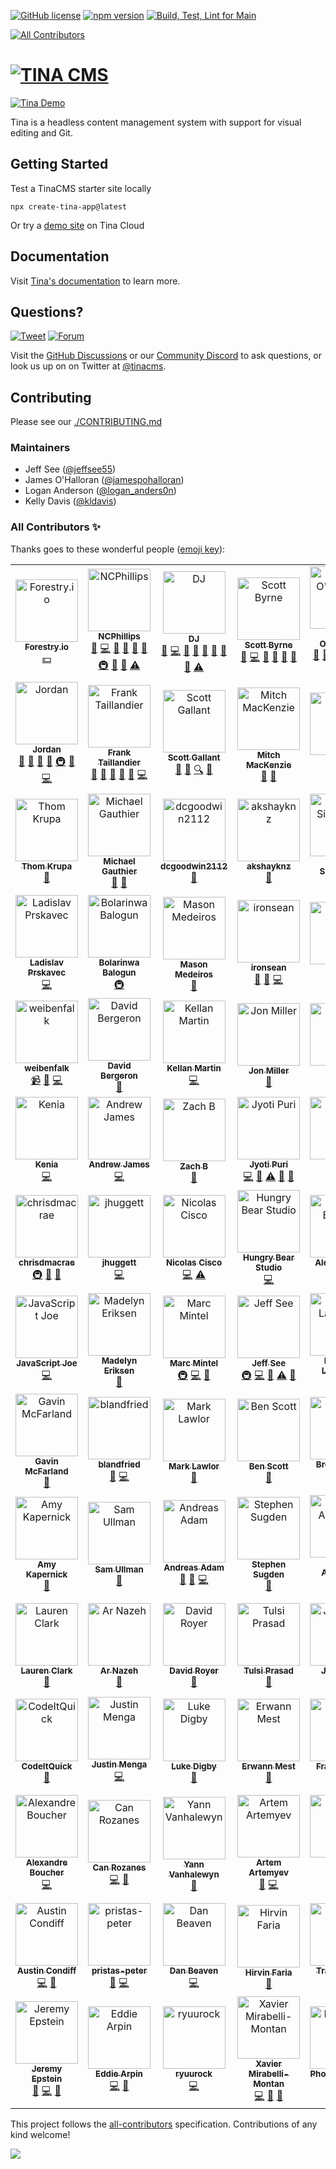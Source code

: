[![GitHub license](https://img.shields.io/github/license/tinacms/tinacms?color=blue)](https://github.com/tinacms/tinacms/blob/main/LICENSE)
[![npm version](https://img.shields.io/npm/v/tinacms.svg?style=flat)](https://www.npmjs.com/package/tinacms)
[![Build, Test, Lint for Main](https://github.com/tinacms/tinacms/actions/workflows/main.yml/badge.svg?branch=main&event=push)](https://github.com/tinacms/tinacms/actions/workflows/main.yml)

<!-- ALL-CONTRIBUTORS-BADGE:START - Do not remove or modify this section -->

[![All Contributors](https://img.shields.io/github/all-contributors/tinacms/tinacms?color=ec4815)](#contributors)

<!-- ALL-CONTRIBUTORS-BADGE:END -->

# [![TINA CMS](https://res.cloudinary.com/forestry-demo/image/upload/c_scale,w_400/v1694189357/tina-brand-assets/logos/png/Logo_Full_-_Default.png 'Visit tinacms.org')](https://tina.io)

[![Tina Demo](https://res.cloudinary.com/forestry-demo/video/upload/du_16,w_700,e_loop/tina-io/new-homepage/homepage-demo-2.gif)](https://tina.io/)

Tina is a headless content management system with support for visual editing and Git.

## Getting Started

Test a TinaCMS starter site locally

```
npx create-tina-app@latest
```

Or try a [demo site](https://app.tina.io/quickstart) on Tina Cloud

## Documentation

Visit [Tina's documentation](https://tina.io/docs/) to learn more.

## Questions?

[![Tweet](https://img.shields.io/twitter/url/http/shields.io.svg?style=social)](https://twitter.com/intent/tweet?url=https%3A%2F%2Ftinacms.org&text=I%20just%20checked%20out%20@tinacms%20on%20GitHub%20and%20it%20is%20sweet%21&hashtags=TinaCMS%2Cjamstack%2Cheadlesscms)
[![Forum](https://shields.io/github/discussions/tinacms/tinacms)](https://github.com/tinacms/tinacms/discussions)

Visit the [GitHub Discussions](https://github.com/tinacms/tinacms/discussions) or our [Community Discord](https://discord.com/invite/zumN63Ybpf) to ask questions, or look us up on on Twitter at [@tinacms](https://twitter.com/tinacms).

<!-- ## Changelog

Check the [CHANGELOG](./CHANGELOG.md) for the latest updates to TinaCMS.  -->

## Contributing

Please see our [./CONTRIBUTING.md](https://github.com/tinacms/tinacms/blob/main/CONTRIBUTING.md)

### Maintainers

- Jeff See ([@jeffsee55](https://github.com/jeffsee55))
- James O'Halloran ([@jamespohalloran](https://github.com/jamespohalloran))
- Logan Anderson ([@logan_anders0n](https://twitter.com/logan_anders0n))
- Kelly Davis ([@kldavis](https://github.com/kldavis4))

### All Contributors ✨

Thanks goes to these wonderful people ([emoji key](https://allcontributors.org/docs/en/emoji-key)):

<!-- ALL-CONTRIBUTORS-LIST:START - Do not remove or modify this section -->
<!-- prettier-ignore-start -->
<!-- markdownlint-disable -->
<table>
  <tbody>
    <tr>
      <td align="center"><a href="https://forestry.io"><img src="https://avatars3.githubusercontent.com/u/16868456?v=4?s=100" width="100px;" alt="Forestry.io"/><br /><sub><b>Forestry.io</b></sub></a><br /><a href="#financial-forestryio" title="Financial">💵</a></td>
      <td align="center"><a href="http://www.ncphi.com"><img src="https://avatars2.githubusercontent.com/u/824015?v=4?s=100" width="100px;" alt="NCPhillips"/><br /><sub><b>NCPhillips</b></sub></a><br /><a href="#projectManagement-ncphillips" title="Project Management">📆</a> <a href="https://github.com/tinacms/tinacms/commits?author=ncphillips" title="Code">💻</a> <a href="#blog-ncphillips" title="Blogposts">📝</a> <a href="https://github.com/tinacms/tinacms/issues?q=author%3Ancphillips" title="Bug reports">🐛</a> <a href="https://github.com/tinacms/tinacms/commits?author=ncphillips" title="Documentation">📖</a> <a href="#ideas-ncphillips" title="Ideas, Planning, & Feedback">🤔</a> <a href="#infra-ncphillips" title="Infrastructure (Hosting, Build-Tools, etc)">🚇</a> <a href="#maintenance-ncphillips" title="Maintenance">🚧</a> <a href="https://github.com/tinacms/tinacms/pulls?q=is%3Apr+reviewed-by%3Ancphillips" title="Reviewed Pull Requests">👀</a> <a href="https://github.com/tinacms/tinacms/commits?author=ncphillips" title="Tests">⚠️</a></td>
      <td align="center"><a href="https://github.com/dwalkr"><img src="https://avatars2.githubusercontent.com/u/15221702?v=4?s=100" width="100px;" alt="DJ"/><br /><sub><b>DJ</b></sub></a><br /><a href="#projectManagement-dwalkr" title="Project Management">📆</a> <a href="https://github.com/tinacms/tinacms/commits?author=dwalkr" title="Code">💻</a> <a href="#blog-dwalkr" title="Blogposts">📝</a> <a href="https://github.com/tinacms/tinacms/issues?q=author%3Adwalkr" title="Bug reports">🐛</a> <a href="https://github.com/tinacms/tinacms/commits?author=dwalkr" title="Documentation">📖</a> <a href="#ideas-dwalkr" title="Ideas, Planning, & Feedback">🤔</a> <a href="#maintenance-dwalkr" title="Maintenance">🚧</a> <a href="https://github.com/tinacms/tinacms/pulls?q=is%3Apr+reviewed-by%3Adwalkr" title="Reviewed Pull Requests">👀</a> <a href="https://github.com/tinacms/tinacms/commits?author=dwalkr" title="Tests">⚠️</a></td>
      <td align="center"><a href="http://scottbyrne.ca"><img src="https://avatars2.githubusercontent.com/u/5075484?v=4?s=100" width="100px;" alt="Scott Byrne"/><br /><sub><b>Scott Byrne</b></sub></a><br /><a href="#design-spbyrne" title="Design">🎨</a> <a href="https://github.com/tinacms/tinacms/commits?author=spbyrne" title="Code">💻</a> <a href="https://github.com/tinacms/tinacms/pulls?q=is%3Apr+reviewed-by%3Aspbyrne" title="Reviewed Pull Requests">👀</a> <a href="#maintenance-spbyrne" title="Maintenance">🚧</a> <a href="https://github.com/tinacms/tinacms/commits?author=spbyrne" title="Documentation">📖</a> <a href="#blog-spbyrne" title="Blogposts">📝</a></td>
      <td align="center"><a href="https://github.com/jamespohalloran"><img src="https://avatars1.githubusercontent.com/u/3323181?v=4?s=100" width="100px;" alt="James O'Halloran"/><br /><sub><b>James O'Halloran</b></sub></a><br /><a href="#projectManagement-jamespohalloran" title="Project Management">📆</a> <a href="https://github.com/tinacms/tinacms/issues?q=author%3Ajamespohalloran" title="Bug reports">🐛</a> <a href="#ideas-jamespohalloran" title="Ideas, Planning, & Feedback">🤔</a> <a href="#maintenance-jamespohalloran" title="Maintenance">🚧</a> <a href="https://github.com/tinacms/tinacms/pulls?q=is%3Apr+reviewed-by%3Ajamespohalloran" title="Reviewed Pull Requests">👀</a> <a href="https://github.com/tinacms/tinacms/commits?author=jamespohalloran" title="Tests">⚠️</a> <a href="https://github.com/tinacms/tinacms/commits?author=jamespohalloran" title="Code">💻</a> <a href="#blog-jamespohalloran" title="Blogposts">📝</a></td>
      <td align="center"><a href="http://www.kendallstrautman.com/"><img src="https://avatars3.githubusercontent.com/u/36613477?v=4?s=100" width="100px;" alt="Kendall Strautman"/><br /><sub><b>Kendall Strautman</b></sub></a><br /><a href="#design-kendallstrautman" title="Design">🎨</a> <a href="#projectManagement-kendallstrautman" title="Project Management">📆</a> <a href="https://github.com/tinacms/tinacms/issues?q=author%3Akendallstrautman" title="Bug reports">🐛</a> <a href="#ideas-kendallstrautman" title="Ideas, Planning, & Feedback">🤔</a> <a href="#maintenance-kendallstrautman" title="Maintenance">🚧</a> <a href="#talk-kendallstrautman" title="Talks">📢</a> <a href="https://github.com/tinacms/tinacms/pulls?q=is%3Apr+reviewed-by%3Akendallstrautman" title="Reviewed Pull Requests">👀</a> <a href="https://github.com/tinacms/tinacms/commits?author=kendallstrautman" title="Code">💻</a> <a href="#blog-kendallstrautman" title="Blogposts">📝</a></td>
      <td align="center"><a href="http://itsnwa.com"><img src="https://avatars1.githubusercontent.com/u/19958806?v=4?s=100" width="100px;" alt="Nichlas Wærnes Andersen"/><br /><sub><b>Nichlas Wærnes Andersen</b></sub></a><br /><a href="https://github.com/tinacms/tinacms/commits?author=itsnwa" title="Code">💻</a> <a href="#design-itsnwa" title="Design">🎨</a> <a href="#ideas-itsnwa" title="Ideas, Planning, & Feedback">🤔</a></td>
    </tr>
    <tr>
      <td align="center"><a href="https://github.com/jpatters"><img src="https://avatars1.githubusercontent.com/u/195614?v=4?s=100" width="100px;" alt="Jordan"/><br /><sub><b>Jordan</b></sub></a><br /><a href="#projectManagement-jpatters" title="Project Management">📆</a> <a href="#talk-jpatters" title="Talks">📢</a> <a href="#ideas-jpatters" title="Ideas, Planning, & Feedback">🤔</a> <a href="https://github.com/tinacms/tinacms/issues?q=author%3Ajpatters" title="Bug reports">🐛</a> <a href="#infra-jpatters" title="Infrastructure (Hosting, Build-Tools, etc)">🚇</a> <a href="https://github.com/tinacms/tinacms/commits?author=jpatters" title="Documentation">📖</a> <a href="https://github.com/tinacms/tinacms/commits?author=jpatters" title="Code">💻</a></td>
      <td align="center"><a href="https://frank.taillandier.me"><img src="https://avatars3.githubusercontent.com/u/103008?v=4?s=100" width="100px;" alt="Frank Taillandier"/><br /><sub><b>Frank Taillandier</b></sub></a><br /><a href="https://github.com/tinacms/tinacms/pulls?q=is%3Apr+reviewed-by%3ADirtyF" title="Reviewed Pull Requests">👀</a> <a href="https://github.com/tinacms/tinacms/commits?author=DirtyF" title="Documentation">📖</a> <a href="#projectManagement-DirtyF" title="Project Management">📆</a> <a href="#userTesting-DirtyF" title="User Testing">📓</a> <a href="https://github.com/tinacms/tinacms/issues?q=author%3ADirtyF" title="Bug reports">🐛</a> <a href="https://github.com/tinacms/tinacms/commits?author=DirtyF" title="Code">💻</a></td>
      <td align="center"><a href="http://forestry.io"><img src="https://avatars0.githubusercontent.com/u/776019?v=4?s=100" width="100px;" alt="Scott Gallant"/><br /><sub><b>Scott Gallant</b></sub></a><br /><a href="https://github.com/tinacms/tinacms/commits?author=scottgallant" title="Documentation">📖</a> <a href="#talk-scottgallant" title="Talks">📢</a> <a href="#fundingFinding-scottgallant" title="Funding Finding">🔍</a> <a href="#blog-scottgallant" title="Blogposts">📝</a></td>
      <td align="center"><a href="http://www.mitchmac.com"><img src="https://avatars2.githubusercontent.com/u/618212?v=4?s=100" width="100px;" alt="Mitch MacKenzie"/><br /><sub><b>Mitch MacKenzie</b></sub></a><br /><a href="#userTesting-mitchmac" title="User Testing">📓</a> <a href="#blog-mitchmac" title="Blogposts">📝</a></td>
      <td align="center"><a href="https://github.com/zacchg"><img src="https://avatars2.githubusercontent.com/u/46639997?v=4?s=100" width="100px;" alt="zacchg"/><br /><sub><b>zacchg</b></sub></a><br /><a href="#userTesting-zacchg" title="User Testing">📓</a></td>
      <td align="center"><a href="https://github.com/lyleunderwood"><img src="https://avatars0.githubusercontent.com/u/605824?v=4?s=100" width="100px;" alt="Lyle Underwood"/><br /><sub><b>Lyle Underwood</b></sub></a><br /><a href="https://github.com/tinacms/tinacms/issues?q=author%3Alyleunderwood" title="Bug reports">🐛</a> <a href="https://github.com/tinacms/tinacms/commits?author=lyleunderwood" title="Code">💻</a></td>
      <td align="center"><a href="https://github.com/Laura1111999"><img src="https://avatars3.githubusercontent.com/u/38682924?v=4?s=100" width="100px;" alt="Laura1111999"/><br /><sub><b>Laura1111999</b></sub></a><br /><a href="https://github.com/tinacms/tinacms/commits?author=Laura1111999" title="Documentation">📖</a></td>
    </tr>
    <tr>
      <td align="center"><a href="https://www.thomkrupa.com"><img src="https://avatars2.githubusercontent.com/u/8614811?v=4?s=100" width="100px;" alt="Thom Krupa"/><br /><sub><b>Thom Krupa</b></sub></a><br /><a href="#userTesting-thomkrupa" title="User Testing">📓</a></td>
      <td align="center"><a href="https://twitter.com/hypertextmike"><img src="https://avatars1.githubusercontent.com/u/120511?v=4?s=100" width="100px;" alt="Michael Gauthier"/><br /><sub><b>Michael Gauthier</b></sub></a><br /><a href="#userTesting-gauthierm" title="User Testing">📓</a> <a href="https://github.com/tinacms/tinacms/commits?author=gauthierm" title="Documentation">📖</a></td>
      <td align="center"><a href="https://github.com/dcgoodwin2112"><img src="https://avatars1.githubusercontent.com/u/4554388?v=4?s=100" width="100px;" alt="dcgoodwin2112"/><br /><sub><b>dcgoodwin2112</b></sub></a><br /><a href="https://github.com/tinacms/tinacms/commits?author=dcgoodwin2112" title="Documentation">📖</a></td>
      <td align="center"><a href="https://github.com/akshayknz"><img src="https://avatars3.githubusercontent.com/u/25759518?v=4?s=100" width="100px;" alt="akshayknz"/><br /><sub><b>akshayknz</b></sub></a><br /><a href="https://github.com/tinacms/tinacms/commits?author=akshayknz" title="Documentation">📖</a></td>
      <td align="center"><a href="http://www.10up.com"><img src="https://avatars0.githubusercontent.com/u/2676022?v=4?s=100" width="100px;" alt="Adam Silverstein"/><br /><sub><b>Adam Silverstein</b></sub></a><br /><a href="https://github.com/tinacms/tinacms/commits?author=adamsilverstein" title="Documentation">📖</a></td>
      <td align="center"><a href="http://www.bradmcgonigle.com"><img src="https://avatars0.githubusercontent.com/u/115338?v=4?s=100" width="100px;" alt="Brad McGonigle"/><br /><sub><b>Brad McGonigle</b></sub></a><br /><a href="https://github.com/tinacms/tinacms/commits?author=BradMcGonigle" title="Code">💻</a></td>
      <td align="center"><a href="http://jake.cx"><img src="https://avatars2.githubusercontent.com/u/601264?v=4?s=100" width="100px;" alt="Jake Coxon"/><br /><sub><b>Jake Coxon</b></sub></a><br /><a href="https://github.com/tinacms/tinacms/commits?author=JakeCoxon" title="Code">💻</a></td>
    </tr>
    <tr>
      <td align="center"><a href="http://www.prskavec.net"><img src="https://avatars3.githubusercontent.com/u/100356?v=4?s=100" width="100px;" alt="Ladislav Prskavec"/><br /><sub><b>Ladislav Prskavec</b></sub></a><br /><a href="https://github.com/tinacms/tinacms/commits?author=abtris" title="Code">💻</a></td>
      <td align="center"><a href="https://github.com/bolariin"><img src="https://avatars1.githubusercontent.com/u/24629960?v=4?s=100" width="100px;" alt="Bolarinwa Balogun"/><br /><sub><b>Bolarinwa Balogun</b></sub></a><br /><a href="#infra-bolariin" title="Infrastructure (Hosting, Build-Tools, etc)">🚇</a></td>
      <td align="center"><a href="http://metamas.com"><img src="https://avatars2.githubusercontent.com/u/2520253?v=4?s=100" width="100px;" alt="Mason Medeiros"/><br /><sub><b>Mason Medeiros</b></sub></a><br /><a href="#userTesting-metamas" title="User Testing">📓</a></td>
      <td align="center"><a href="https://github.com/IronSean"><img src="https://avatars3.githubusercontent.com/u/1960190?v=4?s=100" width="100px;" alt="ironsean"/><br /><sub><b>ironsean</b></sub></a><br /><a href="#userTesting-IronSean" title="User Testing">📓</a> <a href="https://github.com/tinacms/tinacms/commits?author=IronSean" title="Documentation">📖</a> <a href="https://github.com/tinacms/tinacms/commits?author=IronSean" title="Code">💻</a></td>
      <td align="center"><a href="https://github.com/kypp"><img src="https://avatars1.githubusercontent.com/u/4457071?v=4?s=100" width="100px;" alt="kyp"/><br /><sub><b>kyp</b></sub></a><br /><a href="https://github.com/tinacms/tinacms/issues?q=author%3Akypp" title="Bug reports">🐛</a></td>
      <td align="center"><a href="https://github.com/smashercosmo"><img src="https://avatars0.githubusercontent.com/u/273283?v=4?s=100" width="100px;" alt="Vladislav Shkodin"/><br /><sub><b>Vladislav Shkodin</b></sub></a><br /><a href="https://github.com/tinacms/tinacms/issues?q=author%3Asmashercosmo" title="Bug reports">🐛</a></td>
      <td align="center"><a href="https://github.com/maciekgrzybek"><img src="https://avatars2.githubusercontent.com/u/16546428?v=4?s=100" width="100px;" alt="maciek_grzybek"/><br /><sub><b>maciek_grzybek</b></sub></a><br /><a href="#ideas-maciekgrzybek" title="Ideas, Planning, & Feedback">🤔</a> <a href="https://github.com/tinacms/tinacms/commits?author=maciekgrzybek" title="Code">💻</a> <a href="#infra-maciekgrzybek" title="Infrastructure (Hosting, Build-Tools, etc)">🚇</a></td>
    </tr>
    <tr>
      <td align="center"><a href="https://github.com/weibenfalk"><img src="https://avatars1.githubusercontent.com/u/11212270?v=4?s=100" width="100px;" alt="weibenfalk"/><br /><sub><b>weibenfalk</b></sub></a><br /><a href="#video-weibenfalk" title="Videos">📹</a> <a href="#blog-weibenfalk" title="Blogposts">📝</a> <a href="https://github.com/tinacms/tinacms/commits?author=weibenfalk" title="Code">💻</a></td>
      <td align="center"><a href="https://github.com/SceptreData"><img src="https://avatars2.githubusercontent.com/u/15841748?v=4?s=100" width="100px;" alt="David Bergeron"/><br /><sub><b>David Bergeron</b></sub></a><br /><a href="https://github.com/tinacms/tinacms/issues?q=author%3ASceptreData" title="Bug reports">🐛</a></td>
      <td align="center"><a href="http://kellanmartin.com"><img src="https://avatars1.githubusercontent.com/u/17299952?v=4?s=100" width="100px;" alt="Kellan Martin"/><br /><sub><b>Kellan Martin</b></sub></a><br /><a href="https://github.com/tinacms/tinacms/commits?author=Spraynard" title="Code">💻</a></td>
      <td align="center"><a href="https://github.com/jonmiller0"><img src="https://avatars1.githubusercontent.com/u/22771842?v=4?s=100" width="100px;" alt="Jon Miller"/><br /><sub><b>Jon Miller</b></sub></a><br /><a href="#ideas-jonmiller0" title="Ideas, Planning, & Feedback">🤔</a></td>
      <td align="center"><a href="https://pcast01.github.io/"><img src="https://avatars1.githubusercontent.com/u/1172644?v=4?s=100" width="100px;" alt="Paul"/><br /><sub><b>Paul</b></sub></a><br /><a href="https://github.com/tinacms/tinacms/issues?q=author%3Apcast01" title="Bug reports">🐛</a></td>
      <td align="center"><a href="https://github.com/chriswillsflannery"><img src="https://avatars3.githubusercontent.com/u/6463453?v=4?s=100" width="100px;" alt="Chris Flannery"/><br /><sub><b>Chris Flannery</b></sub></a><br /><a href="https://github.com/tinacms/tinacms/commits?author=chriswillsflannery" title="Code">💻</a> <a href="https://github.com/tinacms/tinacms/commits?author=chriswillsflannery" title="Documentation">📖</a></td>
      <td align="center"><a href="https://github.com/JeffersonBledsoe"><img src="https://avatars1.githubusercontent.com/u/30210785?v=4?s=100" width="100px;" alt="Jefferson Bledsoe"/><br /><sub><b>Jefferson Bledsoe</b></sub></a><br /><a href="https://github.com/tinacms/tinacms/commits?author=JeffersonBledsoe" title="Tests">⚠️</a> <a href="https://github.com/tinacms/tinacms/commits?author=JeffersonBledsoe" title="Documentation">📖</a></td>
    </tr>
    <tr>
      <td align="center"><a href="https://github.com/kenniaa"><img src="https://avatars2.githubusercontent.com/u/14225265?v=4?s=100" width="100px;" alt="Kenia"/><br /><sub><b>Kenia</b></sub></a><br /><a href="https://github.com/tinacms/tinacms/commits?author=kenniaa" title="Code">💻</a></td>
      <td align="center"><a href="https://andrewjames.dev"><img src="https://avatars3.githubusercontent.com/u/13269277?v=4?s=100" width="100px;" alt="Andrew James"/><br /><sub><b>Andrew James</b></sub></a><br /><a href="https://github.com/tinacms/tinacms/commits?author=andrew-t-james" title="Code">💻</a></td>
      <td align="center"><a href="https://github.com/brooksztb"><img src="https://avatars3.githubusercontent.com/u/31398142?v=4?s=100" width="100px;" alt="Zach B"/><br /><sub><b>Zach B</b></sub></a><br /><a href="#talk-brooksztb" title="Talks">📢</a></td>
      <td align="center"><a href="https://github.com/jpuri"><img src="https://avatars0.githubusercontent.com/u/2182307?v=4?s=100" width="100px;" alt="Jyoti Puri"/><br /><sub><b>Jyoti Puri</b></sub></a><br /><a href="https://github.com/tinacms/tinacms/commits?author=jpuri" title="Code">💻</a> <a href="https://github.com/tinacms/tinacms/pulls?q=is%3Apr+reviewed-by%3Ajpuri" title="Reviewed Pull Requests">👀</a> <a href="https://github.com/tinacms/tinacms/commits?author=jpuri" title="Tests">⚠️</a> <a href="#maintenance-jpuri" title="Maintenance">🚧</a> <a href="https://github.com/tinacms/tinacms/issues?q=author%3Ajpuri" title="Bug reports">🐛</a></td>
      <td align="center"><a href="https://github.com/nibtime"><img src="https://avatars2.githubusercontent.com/u/52962482?v=4?s=100" width="100px;" alt="nibtime"/><br /><sub><b>nibtime</b></sub></a><br /><a href="https://github.com/tinacms/tinacms/commits?author=nibtime" title="Code">💻</a> <a href="https://github.com/tinacms/tinacms/issues?q=author%3Anibtime" title="Bug reports">🐛</a></td>
      <td align="center"><a href="http://doyoubuzz.com/johan-soulet"><img src="https://avatars0.githubusercontent.com/u/2269599?v=4?s=100" width="100px;" alt="Johan Soulet"/><br /><sub><b>Johan Soulet</b></sub></a><br /><a href="https://github.com/tinacms/tinacms/commits?author=jsoulet" title="Code">💻</a> <a href="https://github.com/tinacms/tinacms/issues?q=author%3Ajsoulet" title="Bug reports">🐛</a></td>
      <td align="center"><a href="https://github.com/cleitonper"><img src="https://avatars1.githubusercontent.com/u/13934790?v=4?s=100" width="100px;" alt="Cleiton Pereira"/><br /><sub><b>Cleiton Pereira</b></sub></a><br /><a href="https://github.com/tinacms/tinacms/issues?q=author%3Acleitonper" title="Bug reports">🐛</a> <a href="#ideas-cleitonper" title="Ideas, Planning, & Feedback">🤔</a></td>
    </tr>
    <tr>
      <td align="center"><a href="https://github.com/chrisdmacrae"><img src="https://avatars2.githubusercontent.com/u/6855186?v=4?s=100" width="100px;" alt="chrisdmacrae"/><br /><sub><b>chrisdmacrae</b></sub></a><br /><a href="#infra-chrisdmacrae" title="Infrastructure (Hosting, Build-Tools, etc)">🚇</a> <a href="#question-chrisdmacrae" title="Answering Questions">💬</a> <a href="#ideas-chrisdmacrae" title="Ideas, Planning, & Feedback">🤔</a></td>
      <td align="center"><a href="https://github.com/jhuggett"><img src="https://avatars2.githubusercontent.com/u/59655877?v=4?s=100" width="100px;" alt="jhuggett"/><br /><sub><b>jhuggett</b></sub></a><br /><a href="https://github.com/tinacms/tinacms/commits?author=jhuggett" title="Code">💻</a></td>
      <td align="center"><a href="https://www.nckweb.com.ar"><img src="https://avatars0.githubusercontent.com/u/174561?v=4?s=100" width="100px;" alt="Nicolas Cisco"/><br /><sub><b>Nicolas Cisco</b></sub></a><br /><a href="https://github.com/tinacms/tinacms/commits?author=NickCis" title="Code">💻</a> <a href="https://github.com/tinacms/tinacms/commits?author=NickCis" title="Tests">⚠️</a></td>
      <td align="center"><a href="https://www.hungrybearstudio.com/"><img src="https://avatars1.githubusercontent.com/u/22930449?v=4?s=100" width="100px;" alt="Hungry Bear Studio"/><br /><sub><b>Hungry Bear Studio</b></sub></a><br /><a href="https://github.com/tinacms/tinacms/commits?author=molebox" title="Code">💻</a></td>
      <td align="center"><a href="https://github.com/alexbarbato"><img src="https://avatars1.githubusercontent.com/u/23562192?v=4?s=100" width="100px;" alt="Alex Barbato"/><br /><sub><b>Alex Barbato</b></sub></a><br /><a href="https://github.com/tinacms/tinacms/commits?author=alexbarbato" title="Code">💻</a></td>
      <td align="center"><a href="http://danitulp.nl"><img src="https://avatars3.githubusercontent.com/u/18421761?v=4?s=100" width="100px;" alt="Dani Tulp"/><br /><sub><b>Dani Tulp</b></sub></a><br /><a href="https://github.com/tinacms/tinacms/commits?author=DaniTulp" title="Code">💻</a> <a href="#ideas-DaniTulp" title="Ideas, Planning, & Feedback">🤔</a> <a href="https://github.com/tinacms/tinacms/commits?author=DaniTulp" title="Documentation">📖</a></td>
      <td align="center"><a href="https://github.com/PaulBunker"><img src="https://avatars1.githubusercontent.com/u/1537408?v=4?s=100" width="100px;" alt="PaulBunker"/><br /><sub><b>PaulBunker</b></sub></a><br /><a href="https://github.com/tinacms/tinacms/commits?author=PaulBunker" title="Code">💻</a></td>
    </tr>
    <tr>
      <td align="center"><a href="https://joeprevite.com"><img src="https://avatars3.githubusercontent.com/u/3806031?v=4?s=100" width="100px;" alt="JavaScript Joe"/><br /><sub><b>JavaScript Joe</b></sub></a><br /><a href="https://github.com/tinacms/tinacms/commits?author=jsjoeio" title="Code">💻</a></td>
      <td align="center"><a href="https://www.madelyneriksen.com"><img src="https://avatars3.githubusercontent.com/u/36825510?v=4?s=100" width="100px;" alt="Madelyn Eriksen"/><br /><sub><b>Madelyn Eriksen</b></sub></a><br /><a href="#blog-madelyneriksen" title="Blogposts">📝</a></td>
      <td align="center"><a href="http://www.mintel.me"><img src="https://avatars1.githubusercontent.com/u/4574612?v=4?s=100" width="100px;" alt="Marc Mintel"/><br /><sub><b>Marc Mintel</b></sub></a><br /><a href="#infra-mmintel" title="Infrastructure (Hosting, Build-Tools, etc)">🚇</a> <a href="https://github.com/tinacms/tinacms/commits?author=mmintel" title="Code">💻</a> <a href="https://github.com/tinacms/tinacms/issues?q=author%3Ammintel" title="Bug reports">🐛</a></td>
      <td align="center"><a href="http://forestry.io"><img src="https://avatars3.githubusercontent.com/u/5414297?v=4?s=100" width="100px;" alt="Jeff See"/><br /><sub><b>Jeff See</b></sub></a><br /><a href="#infra-jeffsee55" title="Infrastructure (Hosting, Build-Tools, etc)">🚇</a> <a href="https://github.com/tinacms/tinacms/commits?author=jeffsee55" title="Code">💻</a> <a href="#maintenance-jeffsee55" title="Maintenance">🚧</a> <a href="https://github.com/tinacms/tinacms/commits?author=jeffsee55" title="Tests">⚠️</a> <a href="https://github.com/tinacms/tinacms/pulls?q=is%3Apr+reviewed-by%3Ajeffsee55" title="Reviewed Pull Requests">👀</a></td>
      <td align="center"><a href="https://github.com/blandfried-magellan"><img src="https://avatars3.githubusercontent.com/u/38441047?v=4?s=100" width="100px;" alt="Brandon Landfried"/><br /><sub><b>Brandon Landfried</b></sub></a><br /><a href="https://github.com/tinacms/tinacms/issues?q=author%3Ablandfried-magellan" title="Bug reports">🐛</a></td>
      <td align="center"><a href="https://github.com/chaddjohnson"><img src="https://avatars0.githubusercontent.com/u/676134?v=4?s=100" width="100px;" alt="Chad Johnson"/><br /><sub><b>Chad Johnson</b></sub></a><br /><a href="https://github.com/tinacms/tinacms/issues?q=author%3Achaddjohnson" title="Bug reports">🐛</a></td>
      <td align="center"><a href="https://xoe.solutions"><img src="https://avatars0.githubusercontent.com/u/7548295?v=4?s=100" width="100px;" alt="David Arnold"/><br /><sub><b>David Arnold</b></sub></a><br /><a href="#ideas-blaggacao" title="Ideas, Planning, & Feedback">🤔</a></td>
    </tr>
    <tr>
      <td align="center"><a href="https://gavinmcfarland.co.uk/"><img src="https://avatars1.githubusercontent.com/u/5551?v=4?s=100" width="100px;" alt="Gavin McFarland"/><br /><sub><b>Gavin McFarland</b></sub></a><br /><a href="https://github.com/tinacms/tinacms/issues?q=author%3Alimitlessloop" title="Bug reports">🐛</a></td>
      <td align="center"><a href="https://github.com/blandfried"><img src="https://avatars1.githubusercontent.com/u/1953556?v=4?s=100" width="100px;" alt="blandfried"/><br /><sub><b>blandfried</b></sub></a><br /><a href="https://github.com/tinacms/tinacms/issues?q=author%3Ablandfried" title="Bug reports">🐛</a> <a href="https://github.com/tinacms/tinacms/commits?author=blandfried" title="Code">💻</a></td>
      <td align="center"><a href="https://github.com/marklawlor"><img src="https://avatars1.githubusercontent.com/u/3946701?v=4?s=100" width="100px;" alt="Mark Lawlor"/><br /><sub><b>Mark Lawlor</b></sub></a><br /><a href="#ideas-marklawlor" title="Ideas, Planning, & Feedback">🤔</a></td>
      <td align="center"><a href="https://github.com/BPScott"><img src="https://avatars0.githubusercontent.com/u/227292?v=4?s=100" width="100px;" alt="Ben Scott"/><br /><sub><b>Ben Scott</b></sub></a><br /><a href="https://github.com/tinacms/tinacms/pulls?q=is%3Apr+reviewed-by%3ABPScott" title="Reviewed Pull Requests">👀</a></td>
      <td align="center"><a href="https://github.com/mittonface"><img src="https://avatars2.githubusercontent.com/u/5082908?v=4?s=100" width="100px;" alt="Brent Mitton"/><br /><sub><b>Brent Mitton</b></sub></a><br /><a href="https://github.com/tinacms/tinacms/commits?author=mittonface" title="Code">💻</a> <a href="https://github.com/tinacms/tinacms/commits?author=mittonface" title="Documentation">📖</a></td>
      <td align="center"><a href="https://github.com/clnmcgrw"><img src="https://avatars2.githubusercontent.com/u/5896972?v=4?s=100" width="100px;" alt="Colin McGraw"/><br /><sub><b>Colin McGraw</b></sub></a><br /><a href="https://github.com/tinacms/tinacms/commits?author=clnmcgrw" title="Documentation">📖</a></td>
      <td align="center"><a href="https://bshack.dev"><img src="https://avatars0.githubusercontent.com/u/1447644?v=4?s=100" width="100px;" alt="Brandon Shackelford"/><br /><sub><b>Brandon Shackelford</b></sub></a><br /><a href="https://github.com/tinacms/tinacms/commits?author=bshackelford" title="Code">💻</a> <a href="https://github.com/tinacms/tinacms/issues?q=author%3Abshackelford" title="Bug reports">🐛</a></td>
    </tr>
    <tr>
      <td align="center"><a href="https://amyskapers.dev"><img src="https://avatars2.githubusercontent.com/u/15953185?v=4?s=100" width="100px;" alt="Amy Kapernick"/><br /><sub><b>Amy Kapernick</b></sub></a><br /><a href="https://github.com/tinacms/tinacms/issues?q=author%3Aamykapernick" title="Bug reports">🐛</a></td>
      <td align="center"><a href="http://samullman.com"><img src="https://avatars3.githubusercontent.com/u/10147333?v=4?s=100" width="100px;" alt="Sam Ullman"/><br /><sub><b>Sam Ullman</b></sub></a><br /><a href="https://github.com/tinacms/tinacms/issues?q=author%3Asamullman" title="Bug reports">🐛</a></td>
      <td align="center"><a href="https://pixelmord.github.io"><img src="https://avatars2.githubusercontent.com/u/224168?v=4?s=100" width="100px;" alt="Andreas Adam"/><br /><sub><b>Andreas Adam</b></sub></a><br /><a href="#ideas-pixelmord" title="Ideas, Planning, & Feedback">🤔</a> <a href="https://github.com/tinacms/tinacms/commits?author=pixelmord" title="Documentation">📖</a> <a href="https://github.com/tinacms/tinacms/commits?author=pixelmord" title="Code">💻</a></td>
      <td align="center"><a href="http://stephensugden.com"><img src="https://avatars3.githubusercontent.com/u/82634?v=4?s=100" width="100px;" alt="Stephen Sugden"/><br /><sub><b>Stephen Sugden</b></sub></a><br /><a href="https://github.com/tinacms/tinacms/commits?author=grncdr" title="Documentation">📖</a></td>
      <td align="center"><a href="https://www.logan.bio"><img src="https://avatars2.githubusercontent.com/u/43075109?v=4?s=100" width="100px;" alt="Logan Anderson"/><br /><sub><b>Logan Anderson</b></sub></a><br /><a href="https://github.com/tinacms/tinacms/commits?author=logan-anderson" title="Code">💻</a></td>
      <td align="center"><a href="https://github.com/isabellabrookes"><img src="https://avatars1.githubusercontent.com/u/12928252?v=4?s=100" width="100px;" alt="Isabella Brookes"/><br /><sub><b>Isabella Brookes</b></sub></a><br /><a href="https://github.com/tinacms/tinacms/commits?author=isabellabrookes" title="Code">💻</a></td>
      <td align="center"><a href="https://github.com/sakulstra"><img src="https://avatars3.githubusercontent.com/u/4396533?v=4?s=100" width="100px;" alt="Lukas Strassel"/><br /><sub><b>Lukas Strassel</b></sub></a><br /><a href="https://github.com/tinacms/tinacms/commits?author=sakulstra" title="Code">💻</a> <a href="https://github.com/tinacms/tinacms/commits?author=sakulstra" title="Documentation">📖</a></td>
    </tr>
    <tr>
      <td align="center"><a href="http://laurenclark.io"><img src="https://avatars1.githubusercontent.com/u/5822683?v=4?s=100" width="100px;" alt="Lauren Clark"/><br /><sub><b>Lauren Clark</b></sub></a><br /><a href="https://github.com/tinacms/tinacms/commits?author=laurenclark" title="Documentation">📖</a></td>
      <td align="center"><a href="http://Nazeh.me"><img src="https://avatars0.githubusercontent.com/u/40009100?v=4?s=100" width="100px;" alt="Ar Nazeh"/><br /><sub><b>Ar Nazeh</b></sub></a><br /><a href="https://github.com/tinacms/tinacms/commits?author=Nazeh" title="Documentation">📖</a></td>
      <td align="center"><a href="https://www.davidroyer.me/"><img src="https://avatars3.githubusercontent.com/u/8834693?v=4?s=100" width="100px;" alt="David Royer"/><br /><sub><b>David Royer</b></sub></a><br /><a href="https://github.com/tinacms/tinacms/commits?author=davidroyer" title="Documentation">📖</a></td>
      <td align="center"><a href="http://heytulsiprasad.now.sh"><img src="https://avatars2.githubusercontent.com/u/52394293?v=4?s=100" width="100px;" alt="Tulsi Prasad"/><br /><sub><b>Tulsi Prasad</b></sub></a><br /><a href="https://github.com/tinacms/tinacms/commits?author=heytulsiprasad" title="Documentation">📖</a></td>
      <td align="center"><a href="https://jan.vlnas.cz/"><img src="https://avatars3.githubusercontent.com/u/616767?v=4?s=100" width="100px;" alt="Jan Vlnas"/><br /><sub><b>Jan Vlnas</b></sub></a><br /><a href="https://github.com/tinacms/tinacms/commits?author=jnv" title="Documentation">📖</a></td>
      <td align="center"><a href="http://www.omarcostahamido.com"><img src="https://avatars0.githubusercontent.com/u/18335360?v=4?s=100" width="100px;" alt="Omar Costa Hamido"/><br /><sub><b>Omar Costa Hamido</b></sub></a><br /><a href="https://github.com/tinacms/tinacms/commits?author=omarcostahamido" title="Documentation">📖</a> <a href="https://github.com/tinacms/tinacms/issues?q=author%3Aomarcostahamido" title="Bug reports">🐛</a></td>
      <td align="center"><a href="https://kedskeds.herokuapp.com"><img src="https://avatars3.githubusercontent.com/u/19883983?v=4?s=100" width="100px;" alt="Kelsey Edelstein"/><br /><sub><b>Kelsey Edelstein</b></sub></a><br /><a href="https://github.com/tinacms/tinacms/commits?author=kedskeds" title="Documentation">📖</a></td>
    </tr>
    <tr>
      <td align="center"><a href="https://github.com/CodeItQuick"><img src="https://avatars3.githubusercontent.com/u/10291643?v=4?s=100" width="100px;" alt="CodeItQuick"/><br /><sub><b>CodeItQuick</b></sub></a><br /><a href="https://github.com/tinacms/tinacms/issues?q=author%3ACodeItQuick" title="Bug reports">🐛</a></td>
      <td align="center"><a href="https://github.com/mixja"><img src="https://avatars1.githubusercontent.com/u/3351083?v=4?s=100" width="100px;" alt="Justin Menga"/><br /><sub><b>Justin Menga</b></sub></a><br /><a href="https://github.com/tinacms/tinacms/commits?author=mixja" title="Code">💻</a></td>
      <td align="center"><a href="https://github.com/lukedigby"><img src="https://avatars1.githubusercontent.com/u/8407264?v=4?s=100" width="100px;" alt="Luke Digby"/><br /><sub><b>Luke Digby</b></sub></a><br /><a href="https://github.com/tinacms/tinacms/commits?author=lukedigby" title="Documentation">📖</a></td>
      <td align="center"><a href="http://kud.io"><img src="https://avatars3.githubusercontent.com/u/655838?v=4?s=100" width="100px;" alt="Erwann Mest"/><br /><sub><b>Erwann Mest</b></sub></a><br /><a href="https://github.com/tinacms/tinacms/commits?author=kud" title="Documentation">📖</a></td>
      <td align="center"><a href="https://franknoirot.co"><img src="https://avatars3.githubusercontent.com/u/23481541?v=4?s=100" width="100px;" alt="Frank Noirot"/><br /><sub><b>Frank Noirot</b></sub></a><br /><a href="https://github.com/tinacms/tinacms/commits?author=franknoirot" title="Documentation">📖</a></td>
      <td align="center"><a href="https://peerigon.com"><img src="https://avatars3.githubusercontent.com/u/1446082?v=4?s=100" width="100px;" alt="Matthias"/><br /><sub><b>Matthias</b></sub></a><br /><a href="https://github.com/tinacms/tinacms/commits?author=matthaias" title="Documentation">📖</a></td>
      <td align="center"><a href="https://github.com/croutonn"><img src="https://avatars1.githubusercontent.com/u/68943932?v=4?s=100" width="100px;" alt="crouton"/><br /><sub><b>crouton</b></sub></a><br /><a href="https://github.com/tinacms/tinacms/issues?q=author%3Acroutonn" title="Bug reports">🐛</a></td>
    </tr>
    <tr>
      <td align="center"><a href="https://github.com/alexbchr"><img src="https://avatars3.githubusercontent.com/u/3542313?v=4?s=100" width="100px;" alt="Alexandre Boucher"/><br /><sub><b>Alexandre Boucher</b></sub></a><br /><a href="https://github.com/tinacms/tinacms/commits?author=alexbchr" title="Code">💻</a></td>
      <td align="center"><a href="http://www.canrozanes.com"><img src="https://avatars1.githubusercontent.com/u/37912128?v=4?s=100" width="100px;" alt="Can Rozanes"/><br /><sub><b>Can Rozanes</b></sub></a><br /><a href="https://github.com/tinacms/tinacms/commits?author=canrozanes" title="Code">💻</a> <a href="#ideas-canrozanes" title="Ideas, Planning, & Feedback">🤔</a></td>
      <td align="center"><a href="https://github.com/yannvanhalewyn"><img src="https://avatars2.githubusercontent.com/u/11170603?v=4?s=100" width="100px;" alt="Yann Vanhalewyn"/><br /><sub><b>Yann Vanhalewyn</b></sub></a><br /><a href="https://github.com/tinacms/tinacms/issues?q=author%3Ayannvanhalewyn" title="Bug reports">🐛</a></td>
      <td align="center"><a href="https://github.com/c58"><img src="https://avatars2.githubusercontent.com/u/1871220?v=4?s=100" width="100px;" alt="Artem Artemyev"/><br /><sub><b>Artem Artemyev</b></sub></a><br /><a href="https://github.com/tinacms/tinacms/issues?q=author%3Ac58" title="Bug reports">🐛</a> <a href="https://github.com/tinacms/tinacms/commits?author=c58" title="Code">💻</a></td>
      <td align="center"><a href="http://lachlanmckay.com"><img src="https://avatars0.githubusercontent.com/u/14341953?v=4?s=100" width="100px;" alt="Lachlan McKay"/><br /><sub><b>Lachlan McKay</b></sub></a><br /><a href="https://github.com/tinacms/tinacms/commits?author=sneyed" title="Code">💻</a> <a href="https://github.com/tinacms/tinacms/issues?q=author%3Asneyed" title="Bug reports">🐛</a></td>
      <td align="center"><a href="https://github.com/zenflow"><img src="https://avatars1.githubusercontent.com/u/3198597?v=4?s=100" width="100px;" alt="Matthew Francis Brunetti"/><br /><sub><b>Matthew Francis Brunetti</b></sub></a><br /><a href="https://github.com/tinacms/tinacms/commits?author=zenflow" title="Code">💻</a> <a href="https://github.com/tinacms/tinacms/issues?q=author%3Azenflow" title="Bug reports">🐛</a></td>
      <td align="center"><a href="https://joeinn.es"><img src="https://avatars2.githubusercontent.com/u/4704069?v=4?s=100" width="100px;" alt="Joe Innes"/><br /><sub><b>Joe Innes</b></sub></a><br /><a href="https://github.com/tinacms/tinacms/commits?author=joeinnes" title="Documentation">📖</a> <a href="https://github.com/tinacms/tinacms/commits?author=joeinnes" title="Code">💻</a></td>
    </tr>
    <tr>
      <td align="center"><a href="http://www.austincondiff.com"><img src="https://avatars0.githubusercontent.com/u/806104?v=4?s=100" width="100px;" alt="Austin Condiff"/><br /><sub><b>Austin Condiff</b></sub></a><br /><a href="https://github.com/tinacms/tinacms/commits?author=austincondiff" title="Code">💻</a> <a href="#ideas-austincondiff" title="Ideas, Planning, & Feedback">🤔</a></td>
      <td align="center"><a href="https://twitter.com/pristas_peter"><img src="https://avatars.githubusercontent.com/u/9489687?v=4?s=100" width="100px;" alt="pristas-peter"/><br /><sub><b>pristas-peter</b></sub></a><br /><a href="https://github.com/tinacms/tinacms/issues?q=author%3Apristas-peter" title="Bug reports">🐛</a> <a href="https://github.com/tinacms/tinacms/commits?author=pristas-peter" title="Code">💻</a></td>
      <td align="center"><a href="http://www.danbeaven.com"><img src="https://avatars.githubusercontent.com/u/6131721?v=4?s=100" width="100px;" alt="Dan Beaven"/><br /><sub><b>Dan Beaven</b></sub></a><br /><a href="https://github.com/tinacms/tinacms/commits?author=Pingid" title="Code">💻</a></td>
      <td align="center"><a href="https://hirvinfaria.dev"><img src="https://avatars.githubusercontent.com/u/42902087?v=4?s=100" width="100px;" alt="Hirvin Faria"/><br /><sub><b>Hirvin Faria</b></sub></a><br /><a href="https://github.com/tinacms/tinacms/commits?author=hirvin-faria" title="Documentation">📖</a></td>
      <td align="center"><a href="https://travismiller.com/"><img src="https://avatars.githubusercontent.com/u/494017?v=4?s=100" width="100px;" alt="Travis Miller"/><br /><sub><b>Travis Miller</b></sub></a><br /><a href="https://github.com/tinacms/tinacms/commits?author=travismiller" title="Code">💻</a></td>
      <td align="center"><a href="https://github.com/Enigmatical"><img src="https://avatars.githubusercontent.com/u/1699544?v=4?s=100" width="100px;" alt="Chris Davis"/><br /><sub><b>Chris Davis</b></sub></a><br /><a href="https://github.com/tinacms/tinacms/commits?author=Enigmatical" title="Code">💻</a> <a href="#maintenance-Enigmatical" title="Maintenance">🚧</a> <a href="https://github.com/tinacms/tinacms/commits?author=Enigmatical" title="Tests">⚠️</a> <a href="https://github.com/tinacms/tinacms/pulls?q=is%3Apr+reviewed-by%3AEnigmatical" title="Reviewed Pull Requests">👀</a></td>
      <td align="center"><a href="https://saintmalik.me"><img src="https://avatars.githubusercontent.com/u/37118134?v=4?s=100" width="100px;" alt="SaintMalik"/><br /><sub><b>SaintMalik</b></sub></a><br /><a href="https://github.com/tinacms/tinacms/commits?author=saintmalik" title="Documentation">📖</a></td>
    </tr>
    <tr>
      <td align="center"><a href="http://greenash.net.au/"><img src="https://avatars.githubusercontent.com/u/79373?v=4?s=100" width="100px;" alt="Jeremy Epstein"/><br /><sub><b>Jeremy Epstein</b></sub></a><br /><a href="https://github.com/tinacms/tinacms/commits?author=Jaza" title="Documentation">📖</a> <a href="https://github.com/tinacms/tinacms/commits?author=Jaza" title="Code">💻</a> <a href="#plugin-Jaza" title="Plugin/utility libraries">🔌</a></td>
      <td align="center"><a href="https://github.com/arpi0003"><img src="https://avatars.githubusercontent.com/u/1330417?v=4?s=100" width="100px;" alt="Eddie Arpin"/><br /><sub><b>Eddie Arpin</b></sub></a><br /><a href="https://github.com/tinacms/tinacms/commits?author=arpi0003" title="Code">💻</a> <a href="https://github.com/tinacms/tinacms/issues?q=author%3Aarpi0003" title="Bug reports">🐛</a></td>
      <td align="center"><a href="https://github.com/Ryuurock"><img src="https://avatars.githubusercontent.com/u/25604544?v=4?s=100" width="100px;" alt="ryuurock"/><br /><sub><b>ryuurock</b></sub></a><br /><a href="https://github.com/tinacms/tinacms/commits?author=Ryuurock" title="Code">💻</a></td>
      <td align="center"><a href="https://github.com/xaviemirmon"><img src="https://avatars.githubusercontent.com/u/5609840?v=4?s=100" width="100px;" alt="Xavier Mirabelli-Montan"/><br /><sub><b>Xavier Mirabelli-Montan</b></sub></a><br /><a href="https://github.com/tinacms/tinacms/commits?author=xaviemirmon" title="Code">💻</a> <a href="https://github.com/tinacms/tinacms/issues?q=author%3Axaviemirmon" title="Bug reports">🐛</a> <a href="#ideas-xaviemirmon" title="Ideas, Planning, & Feedback">🤔</a></td>
      <td align="center"><a href="https://github.com/Phoenix-Alpha"><img src="https://avatars.githubusercontent.com/u/71273009?v=4?s=100" width="100px;" alt="Phoenix-Alpha"/><br /><sub><b>Phoenix-Alpha</b></sub></a><br /><a href="https://github.com/tinacms/tinacms/commits?author=Phoenix-Alpha" title="Code">💻</a> <a href="https://github.com/tinacms/tinacms/issues?q=author%3APhoenix-Alpha" title="Bug reports">🐛</a> <a href="#maintenance-Phoenix-Alpha" title="Maintenance">🚧</a></td>
    </tr>
  </tbody>
</table>

<!-- markdownlint-restore -->
<!-- prettier-ignore-end -->

<!-- ALL-CONTRIBUTORS-LIST:END -->

This project follows the [all-contributors](https://github.com/all-contributors/all-contributors) specification. Contributions of any kind welcome!

![](https://res.cloudinary.com/forestry-demo/image/upload/h_85/v1573167387/Favicon.png)
